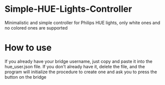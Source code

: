 # Simple-HUE-Lights-Controller
Minimalistic and simple controller for Philips HUE lights, only white ones and no colored ones are supported

# How to use
If you already have your bridge username, just copy and paste it into the hue_user.json file.
If you don't already have it, delete the file, and the program will initialize the procedure to create one and ask you to press the button on the bridge
